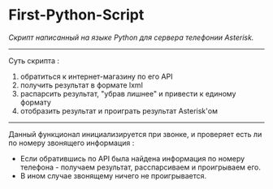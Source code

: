 # First-Python-Script
<i>Скрипт написанный на языке Python для сервера телефонии Asterisk.</i>

---
Суть скрипта :
1. обратиться к интернет-магазину по его API
2. получить результат в формате lxml
3. распарсить результат, "убрав лишнее" и привести к единому формату
4. отобразить результат и проиграть результат Asterisk'ом
---
Данный функционал инициализируется при звонке, и проверяет есть ли по номеру звонящего информация : 
* Если обратившись по API была найдена информация по номеру телефона - получаем результат, расспарсиваем и проигрываем его. 
* В ином случае звонящему ничего не проигрывается.
